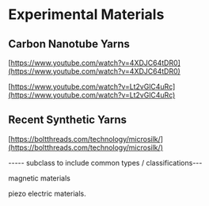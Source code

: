 # Experimental Materials

## Carbon Nanotube Yarns

[https://www.youtube.com/watch?v=4XDJC64tDR0](https://www.youtube.com/watch?v=4XDJC64tDR0)

[https://www.youtube.com/watch?v=Lt2vGlC4uRc](https://www.youtube.com/watch?v=Lt2vGlC4uRc)

## Recent Synthetic Yarns

[https://boltthreads.com/technology/microsilk/](https://boltthreads.com/technology/microsilk/)



----- subclass to include common types / classifications---

magnetic materials

piezo electric materials.

